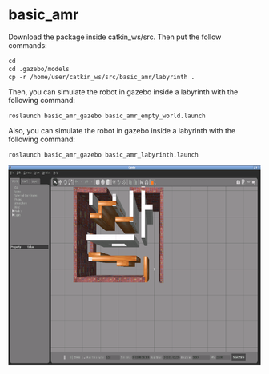 # basic_amr

 Download the package inside catkin_ws/src. Then put the follow commands:

 ```
 cd
 cd .gazebo/models
 cp -r /home/user/catkin_ws/src/basic_amr/labyrinth .
 ```

 Then, you can simulate the robot in gazebo inside a labyrinth with the following command:

 ```
 roslaunch basic_amr_gazebo basic_amr_empty_world.launch
 ```

 Also, you can simulate the robot in gazebo inside a labyrinth with the following command:

 ```
 roslaunch basic_amr_gazebo basic_amr_labyrinth.launch
 ```

 <img src="https://github.com/ALxander19/basic_amr/blob/main/basic_amr_inside_labyrinth.png" width="800" height="400">
